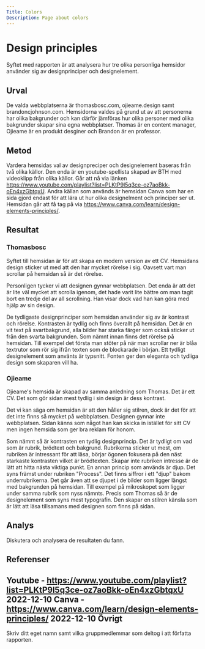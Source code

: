 ```yaml
---
Title: Colors
Description: Page about colors
---
```



Design principles
=======================

Syftet med rapporten är att analysera hur tre olika personliga hemsidor använder sig av designprinciper och designelement.

Urval
-----------------------

De valda webbplatserna är thomasbosc.com, ojieame.design samt brandoncjohnson.com. Hemsidorna valdes på grund ut av att personerna har olika bakgrunder och kan därför jämföras hur olika personer med olika bakgrunder skapar sina egna webbplatser. Thomas är en content manager, Ojieame är en produkt desginer och Brandon är en professor. 

Metod
-----------------------

Vardera hemsidas val av designpreciper och designelement baseras från två olika källor. Den enda är en youtube-spellista skapad av BTH med videoklipp från olika källor. Går att nå via länken https://www.youtube.com/playlist?list=PLKtP9l5q3ce-oz7aoBkk-oEn4xzGbtqxU. Andra källan som används är hemsidan Canva som har en sida gjord endast för att lära ut hur olika designelment och principer ser ut. Hemsidan går att få tag på via https://www.canva.com/learn/design-elements-principles/.

Resultat
-----------------------

### Thomasbosc
Syftet till hemsidan är för att skapa en modern version av ett CV. Hemsidans design sticker ut med att den har mycket rörelse i sig. Oavsett vart man scrollar på hemsidan så är det rörelse. 

Personligen tycker vi att designen gynnar webbplatsen. Det enda är att det är lite väl mycket att scrolla igenom, det hade varit lite bättre om man tagit bort en tredje del av all scrollning. Han visar dock vad han kan göra med hjälp av sin design.

De tydligaste designprinciper som hemsidan använder sig av är kontrast och rörelse. Kontrasten är tydlig och finns överallt på hemsidan. Det är en vit text på svartbakgrund, alla bilder har starka färger som också sticker ut från den svarta bakgrunden. Som nämnt innan finns det rörelse på hemsidan. Till exempel det första man stöter på när man scrollar ner är blåa textrutor som rör sig ifrån texten som de blockarade i början. Ett tydligt designelement som använts är typsnitt. Fonten ger den eleganta och tydliga design som skaparen vill ha.

### Ojieame
Ojieame's hemsida är skapad av samma anledning som Thomas. Det är ett CV. Det som gör sidan mest tydlig i sin design är dess kontrast.

Det vi kan säga om hemsidan är att den håller sig stilren, dock är det för att det inte finns så mycket på webbplatsen. Designen gynnar inte webbplatsen. Sidan känns som något han kan skicka in istället för sitt CV men ingen hemsida som ger bra reklam för honom.

Som nämnt så är kontrasten en tydlig designprincip. Det är tydligt om vad som är rubrik, brödtext och bakgrund. Rubrikerna sticker ut mest, om rubriken är intressant för att läsa, börjar ögonen fokusera på den näst starkaste kontrasten vilket är brödtexten. Skapar inte rubriken intresse är de lätt att hitta nästa viktiga punkt. En annan princip som används är djup. Det syns främst under rubriken "Process". Det finns siffror i ett "djup" bakom underrubrikerna. Det går även att se djupet i de bilder som ligger längst med bakgrunden på hemsidan. Till exempel på mikroskopet som ligger under samma rubrik som nyss nämnts. Precis som Thomas så är de designelement som syns mest typografin. Den skapar en stilren känsla som är lätt att läsa tillsamans med designen som finns på sidan.

Analys
-----------------------

Diskutera och analysera de resultaten du fann.

Referenser
-----------------------

Youtube - https://www.youtube.com/playlist?list=PLKtP9l5q3ce-oz7aoBkk-oEn4xzGbtqxU 2022-12-10
Canva - https://www.canva.com/learn/design-elements-principles/ 2022-12-10
Övrigt
-----------------------

Skriv ditt eget namn samt vilka gruppmedlemmar som deltog i att författa rapporten.
